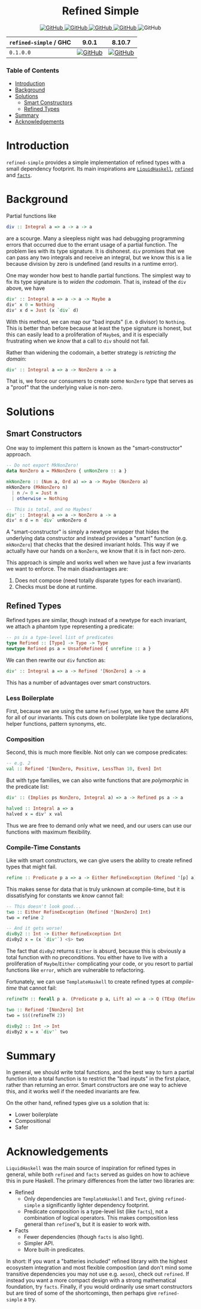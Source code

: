 <div align="center">

# Refined Simple

<a href="https://github.com/tbidne/refined-simple/actions/workflows/cabal_ci.yaml">
  <img alt="GitHub" src="https://img.shields.io/github/workflow/status/tbidne/refined-simple/cabal/main?label=cabal&logoColor=white&style=plastic">
</a>
<a href="https://github.com/tbidne/refined-simple/actions/workflows/stack_ci.yaml">
  <img alt="GitHub" src="https://img.shields.io/github/workflow/status/tbidne/refined-simple/stack/main?label=stack&logoColor=white&style=plastic">
</a>
<a href="https://github.com/tbidne/refined-simple/actions/workflows/nix_ci.yaml">
  <img alt="GitHub" src="https://img.shields.io/github/workflow/status/tbidne/refined-simple/nix/main?label=nix&logo=nixos&logoColor=white&style=plastic">
</a>
<a href="https://github.com/tbidne/refined-simple/actions/workflows/style.yaml">
  <img alt="GitHub" src="https://img.shields.io/github/workflow/status/tbidne/refined-simple/nix/main?label=style&logoColor=white&style=plastic">
</a>
<img alt="GitHub" src="https://img.shields.io/github/license/tbidne/refined-simple?style=plastic&color=blue">

<table>
  <thead>
    <th><code>refined-simple</code> / GHC</th>
    <th>9.0.1</th>
    <th>8.10.7</th>
  </thead>
  <tr>
    <td><code>0.1.0.0</code></td>
    <td>
      <a href="https://github.com/tbidne/refined-simple/actions/workflows/ghc_9-0-1.yaml">
        <img alt="GitHub" src="https://img.shields.io/github/workflow/status/tbidne/refined-simple/9.0.1/main?label=9.0.1&logo=haskell&logoColor=white&style=plastic">
      </a>
    </td>
    <td>
      <a href="https://github.com/tbidne/refined-simple/actions/workflows/ghc_8-10-7.yaml">
        <img alt="GitHub" src="https://img.shields.io/github/workflow/status/tbidne/refined-simple/8.10.7/main?label=8.10.7&logo=haskell&logoColor=white&style=plastic">
      </a>
    </td>
  </tr>
</table>
</div>

### Table of Contents
- [Introduction](#introduction)
- [Background](#background)
- [Solutions](#solutions)
  - [Smart Constructors](#smart-constructors)
  - [Refined Types](#refined-types)
- [Summary](#summary)
- [Acknowledgements](#acknowledgements)

# Introduction

`refined-simple` provides a simple implementation of refined types with a small dependency footprint. Its main inspirations are [`LiquidHaskell`](https://ucsd-progsys.github.io/liquidhaskell/), [`refined`](https://hackage.haskell.org/package/refined) and [`facts`](https://hackage.haskell.org/package/facts).

# Background

Partial functions like

```haskell
div :: Integral a => a -> a -> a
```

are a scourge. Many a sleepless night was had debugging programming errors that occurred due to the errant usage of a partial function. The problem lies with its type signature. It is dishonest. `div` promises that we can pass any two integrals and receive an integral, but we know this is a lie because division by zero is undefined (and results in a runtime error).

One may wonder how best to handle partial functions. The simplest way to fix its type signature is to _widen the codomain_. That is, instead of the `div` above, we have

```haskell
div' :: Integral a => a -> a -> Maybe a
div' x 0 = Nothing
div' x d = Just (x `div` d)
```

With this method, we can map our "bad inputs" (i.e. `0` divisor) to `Nothing`. This is better than before because at least the type signature is honest, but this can easily lead to a proliferation of `Maybe`s, and it is especially frustrating when we _know_ that a call to `div` should not fail.

Rather than widening the codomain, a better strategy is _retricting the domain_:

```haskell
div' :: Integral a => a -> NonZero a -> a
```

That is, we force our consumers to create some `NonZero` type that serves as a "proof" that the underlying value is non-zero.

# Solutions

## Smart Constructors

One way to implement this pattern is known as the "smart-constructor" approach.

```haskell
-- Do not export MkNonZero!
data NonZero a = MkNonZero { unNonZero :: a }

mkNonZero :: (Num a, Ord a) => a -> Maybe (NonZero a)
mkNonZero (MkNonZero n)
  | n /= 0 = Just n
  | otherwise = Nothing

-- This is total, and no Maybes!
div' :: Integral a => a -> NonZero a -> a
div' n d = n `div` unNonZero d
```

A "smart-constructor" is simply a newtype wrapper that hides the underlying data constructor and instead provides a "smart" function (e.g. `mkNonZero`) that checks that the desired invariant holds. This way if we actually have our hands on a `NonZero`, we know that it is in fact non-zero.

This approach is simple and works well when we have just a few invariants we want to enforce. The main disadvantages are:

1. Does not compose (need totally disparate types for each invariant).
2. Checks must be done at runtime.

## Refined Types

Refined types are similar, though instead of a newtype for each invariant, we attach a phantom type representing a predicate:

```haskell
-- ps is a type-level list of predicates
type Refined :: [Type] -> Type -> Type
newtype Refined ps a = UnsafeRefined { unrefine :: a }
```

We can then rewrite our `div` function as:

```haskell
div' :: Integral a => a -> Refined '[NonZero] a -> a
```

This has a number of advantages over smart constructors.

### Less Boilerplate

First, because we are using the same `Refined` type, we have the same API for all of our invariants. This cuts down on boilerplate like type declarations, helper functions, pattern synonyms, etc.

### Composition

Second, this is much more flexible. Not only can we compose predicates:

```haskell
-- e.g. 2
val :: Refined '[NonZero, Positive, LessThan 10, Even] Int
```

But with type families, we can also write functions that are _polymorphic_ in the predicate list:

```haskell
div' :: (Implies ps NonZero, Integral a) => a -> Refined ps a -> a

halved :: Integral a => a
halved x = div' x val
```

Thus we are free to demand only what we need, and our users can use our functions with maximum flexibility.

### Compile-Time Constants

Like with smart constructors, we can give users the ability to create refined types that might fail.

```haskell
refine :: Predicate p a => a -> Either RefineException (Refined '[p] a)
```

This makes sense for data that is truly unknown at compile-time, but it is dissatisfying for constants we _know_ cannot fail:

```haskell
-- This doesn't look good...
two :: Either RefineException (Refined '[NonZero] Int)
two = refine 2

-- And it gets worse!
divBy2 :: Int -> Either RefineException Int
divBy2 x = (x `div'`) <$> two
```

The fact that `divBy2` returns `Either` is absurd, because this is obviously a total function with no preconditions. You either have to live with a proliferation of `Maybe`/`Either` complicating your code, or you resort to partial functions like `error`, which are vulnerable to refactoring.

Fortunately, we can use `TemplateHaskell` to create refined types at _compile-time_ that cannot fail:

```haskell
refineTH :: forall p a. (Predicate p a, Lift a) => a -> Q (TExp (Refined '[p] a))

two :: Refined '[NonZero] Int
two = $$((refineTH 2))

divBy2 :: Int -> Int
divBy2 x = x `div'` two
```

# Summary

In general, we should write total functions, and the best way to turn a partial function into a total function is to restrict the "bad inputs" in the first place, rather than returning an error. Smart constructors are one way to achieve this, and it works well if the needed invariants are few.

On the other hand, refined types give us a solution that is:

* Lower boilerplate
* Compositional
* Safer

# Acknowledgements

`LiquidHaskell` was the main source of inspiration for refined types in general, while both `refined` and `facts` served as guides on how to achieve this in pure Haskell. The primary differences from the latter two libraries are:

* Refined
  * Only dependencies are `TemplateHaskell` and `Text`, giving `refined-simple` a significantly lighter dependency footprint.
  * Predicate composition is a type-level list (like `facts`), not a combination of logical operators. This makes composition less general than `refined`'s, but it is easier to work with.
* Facts
  * Fewer dependencies (though `facts` is also light).
  * Simpler API.
  * More built-in predicates.


In short: If you want a "batteries included" refined library with the highest ecosystem integration and most flexible composition (and don't mind some transitive dependencies you may not use e.g. `aeson`), check out `refined`. If instead you want a more compact design with a strong mathematical foundation, try `facts`. Finally, if you would ordinarily use smart constructors but are tired of some of the shortcomings, then perhaps give `refined-simple` a try.